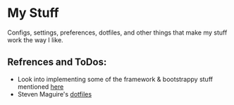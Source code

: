 # My Stuff

Configs, settings, preferences, dotfiles, and other things that make my stuff work the way I like.

## Refrences and ToDos:
* Look into implementing some of the framework & bootstrappy stuff mentioned [here](https://dotfiles.github.io/)
* Steven Maguire's [dotfiles](https://github.com/stevenmaguire/dotfiles)
